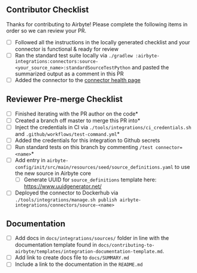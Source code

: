 ## Contributor Checklist
Thanks for contributing to Airbyte! Please complete the following items in order so we can review your PR.
- [ ] Followed all the instructions in the locally generated checklist and your connector is functional & ready for review
- [ ] Ran the standard test suite locally via `./gradlew :airbyte-integrations:connectors:source-<your_source_name>:standardSourceTestPython` and pasted the summarized output as a comment in this PR
- [ ] Added the connector to the [connector health page](https://docs.airbyte.io/integrations/connector-health)

## Reviewer Pre-merge Checklist 
- [ ] Finished iterating with the PR author on the code*
- [ ] Created a branch off master to merge this PR into*
- [ ] Inject the credentials in CI via `./tools/integrations/ci_credentials.sh` and `.github/workflows/test-command.yml`*
- [ ] Added the credentials for this integration to Github secrets 
- [ ] Run standard tests on this branch by commenting `/test connector=<name>`*
- [ ] Add entry in `airbyte-config/init/src/main/resources/seed/source_definitions.yaml` to use the new source in Airbyte core
    - [ ] Generate UUID for `source_definitions` template here: https://www.uuidgenerator.net/ 
- [ ] Deployed the connector to Dockerhub via `./tools/integrations/manage.sh publish airbyte-integrations/connectors/source-<name>`

## Documentation
- [ ] Add docs in `docs/integrations/sources/` folder in line with the documentation template found in `docs/contributing-to-airbyte/templates/integration-documentation-template.md`.
- [ ] Add link to create docs file to `docs/SUMMARY.md`
- [ ] Include a link to the documentation in the `README.md`
